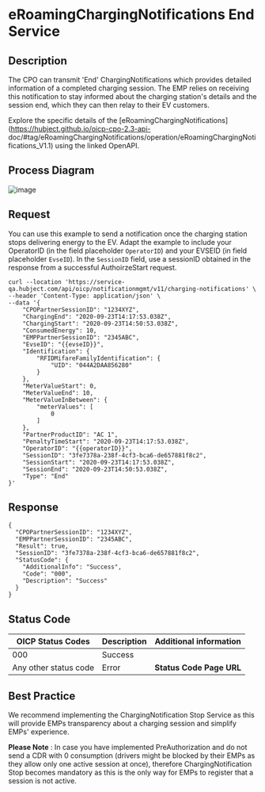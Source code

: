 
# eRoamingChargingNotifications End Service

## Description

The CPO can transmit 'End' ChargingNotifications which provides detailed
information of a completed charging session. The EMP relies on receiving this
notification to stay informed about the charging station's details and the
session end, which they can then relay to their EV customers.

Explore the specific details of the
[eRoamingChargingNotifications](https://hubject.github.io/oicp-cpo-2.3-api-
doc/#tag/eRoamingChargingNotifications/operation/eRoamingChargingNotifications_V1.1)
using the linked OpenAPI.

## Process Diagram
![image](https://github.com/FirasHubject/OICP23_Integration_Guide/assets/135227574/3c282d73-52f0-4eb5-82d3-a6441ebb29c6)


## Request

You can use this example to send a notification once the charging station
stops delivering energy to the EV. Adapt the example to include your
OperatorID (in the field placeholder `OperatorID`) and your EVSEID (in field
placeholder `EvseID`). In the `SessionID` field, use a sessionID obtained in
the response from a successful AuthoirzeStart request.

    
    
    curl --location 'https://service-qa.hubject.com/api/oicp/notificationmgmt/v11/charging-notifications' \
    --header 'Content-Type: application/json' \
    --data '{
        "CPOPartnerSessionID": "1234XYZ",
        "ChargingEnd": "2020-09-23T14:17:53.038Z",
        "ChargingStart": "2020-09-23T14:50:53.038Z",
        "ConsumedEnergy": 10,
        "EMPPartnerSessionID": "2345ABC",
        "EvseID": "{{evseID}}",
        "Identification": {
            "RFIDMifareFamilyIdentification": {
                "UID": "044A2DAA856280"
            }
        },
        "MeterValueStart": 0,
        "MeterValueEnd": 10,
        "MeterValueInBetween": {
            "meterValues": [
                0
            ]
        },
        "PartnerProductID": "AC 1",
        "PenaltyTimeStart": "2020-09-23T14:17:53.038Z",
        "OperatorID": "{{operatorID}}",
        "SessionID": "3fe7378a-238f-4cf3-bca6-de657881f8c2",
        "SessionStart": "2020-09-23T14:17:53.038Z",
    	"SessionEnd": "2020-09-23T14:50:53.038Z",
        "Type": "End"
    }'

## Response

    
    
    {
      "CPOPartnerSessionID": "1234XYZ",
      "EMPPartnerSessionID": "2345ABC",
      "Result": true,
      "SessionID": "3fe7378a-238f-4cf3-bca6-de657881f8c2",
      "StatusCode": {
        "AdditionalInfo": "Success",
        "Code": "000",
        "Description": "Success"
      }
    }

## Status Code

 | OICP Status Codes | Description | Additional information |
| ----------------- | ----------- | ----------------------
| 000               | Success     |                        |
| Any other status code | Error   |  **Status Code Page URL** |
  
## Best Practice

We recommend implementing the ChargingNotification Stop Service as this will
provide EMPs transparency about a charging session and simplify EMPs'
experience.

 **Please Note** : In case you have implemented PreAuthorization and do not
send a CDR with 0 consumption (drivers might be blocked by their EMPs as they
allow only one active session at once), therefore ChargingNotification Stop
becomes mandatory as this is the only way for EMPs to register that a session
is not active.



